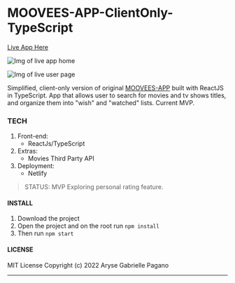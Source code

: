 # MOOVEES-APP-ClientOnly-TypeScript

[Live App Here](https://moovees-app.herokuapp.com/)

![Img of live app home](/client/src/assets/moovee.png)

![Img of live user page](/client/src/assets/moovee2.png)

Simplified, client-only version of original [MOOVEES-APP](https://github.com/Medic1111/MOOVEES-APP) built with ReactJS in TypeScript. App that allows user to search for movies and tv shows titles, and organize them into "wish" and "watched" lists. Current MVP.

### TECH

1. Front-end:
   - ReactJs/TypeScript
2. Extras:
   - Movies Third Party API
3. Deployment:
   - Netlify

> STATUS: MVP
> Exploring personal rating feature.

#### INSTALL

1. Download the project
2. Open the project and on the root run `npm install`
3. Then run `npm start`

#### LICENSE

MIT License
Copyright (c) 2022 Aryse Gabrielle Pagano

---
